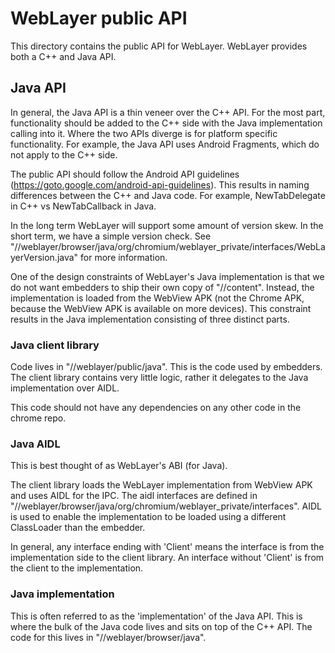 # WebLayer public API

This directory contains the public API for WebLayer. WebLayer provides both a
C++ and Java API.

## Java API

In general, the Java API is a thin veneer over the C++ API. For the most part,
functionality should be added to the C++ side with the Java implementation
calling into it. Where the two APIs diverge is for platform specific
functionality. For example, the Java API uses Android Fragments, which do not
apply to the C++ side.

The public API should follow the Android API guidelines
(https://goto.google.com/android-api-guidelines). This results in naming
differences between the C++ and Java code. For example, NewTabDelegate in C++
vs NewTabCallback in Java.

In the long term WebLayer will support some amount of version skew. In the
short term, we have a simple version check. See
"//weblayer/browser/java/org/chromium/weblayer_private/interfaces/WebLayerVersion.java"
for more information.

One of the design constraints of WebLayer's Java implementation is that we do
not want embedders to ship their own copy of "//content". Instead, the
implementation is loaded from the WebView APK (not the Chrome APK, because the
WebView APK is available on more devices). This constraint results in the Java
implementation consisting of three distinct parts.

### Java client library

Code lives in "//weblayer/public/java". This is the code used by embedders. The
client library contains very little logic, rather it delegates to the Java
implementation over AIDL.

This code should not have any dependencies on any other code in the chrome repo.

### Java AIDL

This is best thought of as WebLayer's ABI (for Java).

The client library loads the WebLayer implementation from WebView APK and uses
AIDL for the IPC. The aidl interfaces are defined in
"//weblayer/browser/java/org/chromium/weblayer_private/interfaces". AIDL is used
to enable the implementation to be loaded using a different ClassLoader than
the embedder.

In general, any interface ending with 'Client' means the interface is from the
implementation side to the client library. An interface without 'Client' is
from the client to the implementation.

### Java implementation

This is often referred to as the 'implementation' of the Java API. This is
where the bulk of the Java code lives and sits on top of the C++ API. The code
for this lives in "//weblayer/browser/java".
